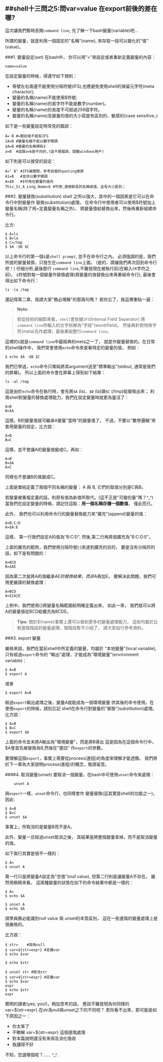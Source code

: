 
##shell十三問之5:問var=value 在export前後的差在哪?
---


這次讓我們暫時丟開`command line`,
先了解一下bash變量(variable)吧...

所謂的變量，就是利用一個固定的"名稱"(name),
來存取一段可以變化的"值"(value)。


###1. 變量設定(set)
在bash中， 你可以用"="來設定或者重新定義變量的內容：
```shell
name=value
```

在設定變量的時候，得遵守如下規則：

- 等號左右兩邊不能使用分隔符號(IFS),也應避免使用shell的保留元字符(meta charactor);
- 變量的名稱(name)不能使用$符號;
- 變量的名稱(name)的首字符不能是數字(number)。
- 變量的名稱(name)的長度不可超過256個字符。
- 變量的名稱(name)及變量的值的大小寫是有區別的、敏感的(case sensitive，)

如下是一些變量設定時常見的錯誤：
```shell
A= B #=號前後不能有IFS
1A=B #變量名稱不能以數字開頭
$A=B #變量的名稱裡有$
a=B  #這跟a=b是不同的,(這不是錯誤，提醒windows用戶)
```

如下則是可以接受的設定：
```shell
A=" B" #IFS被關閉，參考前面的quoting章節
A1=B   #並非以數字開頭
A=$B   #$可用在變量的值內
This_Is_A_Long_Name=b #可用_連接較長的名稱或值，且有大小區別；
```

###2. 變量替換(substitution)
shell 之所以強大，其中的一個因素是它可以在命令行中對變量作
替換(substitution)處理。
在命令行中使用者可以使用$符號加上變量名稱(除了用=定義變量名稱之外)，
將變量值給替換出來，然後再重新組建命令行。

比方:
```shell
$ A=ls
$ B=la
$ C=/tmp
$ $A -$B $C
```
以上命令行的第一個`$`是`shell prompt`, 並不在命令行之內。
必須強調的是，我們所提的變量替換，只發生在`command line`上面。
(是的，請讓我們再次回到命令行吧！) 仔細分析,最後那行
`command line`,不難發現在被執行前(在輸入`CR`字符之前)，
`$`符號對每一個變量作替換處理(將變量的值替換出來再重組命令行),
最後會得出如下命令行：
```shell
ls -la /tmp
```

還記得第二章，我請大家"務必理解"的那兩句嗎？
若你忘了，我這裡重貼一遍：

> **Note:**

> 若從技術的細節來看，`shell`會依據`IFS`(Internal Field Seperator)
> 將`command line`所輸入的文字拆解為"字段"(word/field)。
> 然後再針對特殊字符(meta)先作處理，最後重組整行`command line`。


這裡的`$`就是`command line`中最經典的meta之一了，
就是作變量替換的。在日常的shell操作中，
我們常會使用`echo`命令來查看特定的變量的值，
例如：
```shell
$ echo $A -$B $C
```
我們已學過，`echo`命令只單純將其argument送至"標準輸出"(stdout, 通常是我們的屏幕)。
所以上面的命令會在屏幕上得到如下結果：
```shell
ls -al /tmp
```
這是由於`echo`命令在執行時，會先將`$A` (ls)、`$B` (la)跟`$C` (/tmp)給替換出來；
利用shell對變量的替換處理能力，我們在設定變量時就更為靈活了：
```shell
A=B
B=$A
```
這樣，B的變量值就可繼承A變量"當時"的變量值了。
不過，不要以"數學邏輯"來套用變量的設定，比方說：
```shell
A=B
B=C
```
這樣，並不會讓A的變量值變成C。再如：
```shell
A=B
B=$A
A=C
```
同樣也不會讓B的值變成C。

上面是單純定義了兩個不同名稱的變量：
A 與 B, 它們的取值分別是C與B。

若變量被重複定義的話，則原有值為新值所取代。(這不正是"可變的量"嗎？^_^)
當我們在設定變量的時候，請記住這點：**用一個名稱存儲一個數值**， 僅此而已。

此外， 我們也可以利用命令行的變量替換能力來"擴充"(append)變量的值：
```shell
A=B:C:D
A=$A:E

```
這樣， 第一行我們設定A的值為"B:C:D",
然後,第二行再將值擴充為"B:C:D:E"。

上面的擴充的範例，我們使用分隔符號(:)來達到擴充的目的，
要是沒有分隔符的話，如下是有問題的：
```shell
A=BCD
B=$AE
```
因為第二次是將A的值繼承$AE的替換結果，而非$A再加E。
要解決此問題，我們可用更嚴謹的替換處理：
```shell
A=BCD
A=${A}E
```

上例中，我們使用{}將變量名稱範圍給明確定義出來，
如此一來， 我們就可以將A的變量值從BCD給擴充為BCDE。

> **Tips:**
> 關於${name}事實上還可以做到更多的變量處理能力，
> 這些均屬於比較進階階段的變量處理，現階段暫不介紹了，
> 請大家自行參考資料。

###3. export 變量

嚴格來說，我們在當前shell中所定義的變量，均屬於
"本地變量"(local variable), 只有經過`export`命令的
"輸出"處理，才能成為"環境變量"(environment variable)：
```shell
$ A=B
$ export A
```
或者
```shell
$ export A=B
```
經過`export`輸出處理之後，變量A就能成為一個環境變量
供其後的命令使用。在使用`export`的時候，請別忘記
shell在命令行對變量的"替換"(substitution)處理。
比方說：
```shell
$ A=B
$ B=C
$ export $A
```
上面的命令並未將A輸出為"環境變量"，而是將B導出
這是因為在這個命令行中，$A會首先被替換為B,然後在"塞回"
作`export`的參數。

要理解這個`export`，事實上需要從process(進程)的角度來理解才能透徹。
我們將於下一章為大家說明process(進程)的概念，敬請留意。


####4. 取消變量(unset)
要取消一個變量，在bash中可使用`unset`命令來處理：
```shell
    unset A
```
與`export`一樣，`unset`命令行，也同樣會作
變量替換(這其實是shell的功能之一)，
因此:
```shell
$ A=B
$ B=C
$ unset $A
```
事實上，所取消的是變量B而不是A。

此外，變量一旦經過unset取消之後，
其結果是將整個變量拿掉，而不是取消變量的值。

如下兩行其實是很不一樣的：
```shell
$ A=
$ unset A
```
第一行只是將變量A設定為"空值"(null value),
但第二行則是讓變量A不存在。
雖然用眼睛來看，
這兩種變量的狀態在如下的命令結果中都是一樣的：
```shell
$ A=
$ echo $A

$ unset A
$ echo $A
```
請學員務必能識別null value 與 unset的本質區別，
這在一些進階的變量處理上是很嚴格的。

比方說：
```shell
$ str=    #設為null
$ var=${str=expr} #定義var
$ echo $var

$ echo $str

$ unset str #取消str
$ var=${str=expr} #定義var
$ echo $var
expr
$ echo $str
expr
```
聰明的讀者(yes, you!)，稍加思考的話，
應該不難發現為何同樣的var=${str=expr}
在str為null與unset之下的不同吧？
若你看不出來，那可能是如下原因之一：

- 你太笨了
- 不瞭解 var=${str=expr} 這個進階處理
- 對本篇說明還沒有來得及消化吸收
- 我講得不好

不知，您選哪個呢？...... ^_^.





